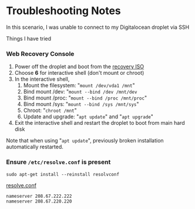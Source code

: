 # Troubleshooting Notes

In this scenario, I was unable to connect to my Digitalocean droplet via SSH  
  
Things I have tried

### Web Recovery Console

1. Power off the droplet and boot from the [recovery ISO](https://www.digitalocean.com/docs/droplets/resources/recovery-iso/)
2. Choose **6** for interactive shell \(don't mount or chroot\)
3. In the interactive shell,
   1. Mount the filesystem: "`mount /dev/vda1 /mnt`"
   2. Bind mount /dev: "`mount --bind /dev /mnt/dev`
   3. Bind mount /proc: "`mount --bind /proc /mnt/proc`"
   4. Bind mount /sys: "`mount --bind /sys /mnt/sys`"
   5. Chroot: "`chroot /mnt`"
   6. Update and upgrade: "`apt update`" and "`apt upgrade`"
4. Exit the interactive shell and restart the droplet to boot from main hard disk

Note that when using "`apt update`", previously broken installation automatically restarted.



### Ensure `/etc/resolve.conf` is present

```text
sudo apt-get install --reinstall resolvconf
```

[resolve.conf](https://bash.cyberciti.biz/guide//etc/resolv.conf) 

```text
nameserver 208.67.222.222 
nameserver 208.67.220.220
```



